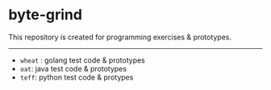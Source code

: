 # byte-grind


This repository is created for programming exercises & prototypes.

---

- `wheat` : golang test code & prototypes
- `oat`: java test code & prototypes
- `teff`: python test code & protypes
